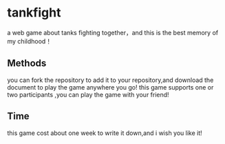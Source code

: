 # tankfight
a web game about tanks fighting together，and this is the best memory of my childhood！ 


## Methods

you can fork the repository to add it to your repository,and download the document to play the game anywhere you go!
this game supports  one or two participants ,you can play the game with your friend!

## Time

this game cost about one week to write it down,and i wish you like it!


